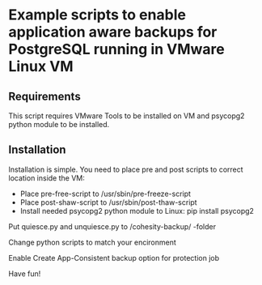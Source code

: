 # Example scripts to enable application aware backups for PostgreSQL running in VMware Linux VM

## Requirements

This script requires VMware Tools to be installed on VM and psycopg2 python module to be installed.

## Installation

Installation is simple. You need to place pre and post scripts to correct location inside the VM:

* Place pre-free-script to /usr/sbin/pre-freeze-script
* Place post-shaw-script to /usr/sbin/post-thaw-script
* Install needed psycopg2 python module to Linux: pip install psycopg2

Put quiesce.py and unquiesce.py to /cohesity-backup/ -folder 

Change python scripts to match your encironment

Enable Create App-Consistent backup option for protection job

Have fun!
